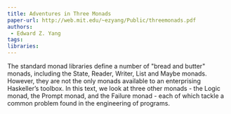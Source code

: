 ```yaml
---
title: Adventures in Three Monads
paper-url: http://web.mit.edu/~ezyang/Public/threemonads.pdf
authors: 
 - Edward Z. Yang
tags: 
libraries: 
---
```


The standard monad libraries define a number of "bread and butter" monads, including
the State, Reader, Writer, List and Maybe monads. However, they are not
the only monads available to an enterprising Haskeller’s toolbox. In this text, we
look at three other monads - the Logic monad, the Prompt monad, and the Failure
monad - each of which tackle a common problem found in the engineering of
programs.
